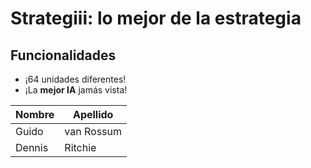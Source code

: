 # Strategiii: lo mejor de la estrategia

## Funcionalidades

+ ¡64 unidades diferentes!
+ ¡La **mejor IA** jamás vista!

|Nombre|Apellido|
|---|--------------|
|Guido|van Rossum|
|Dennis|Ritchie|
